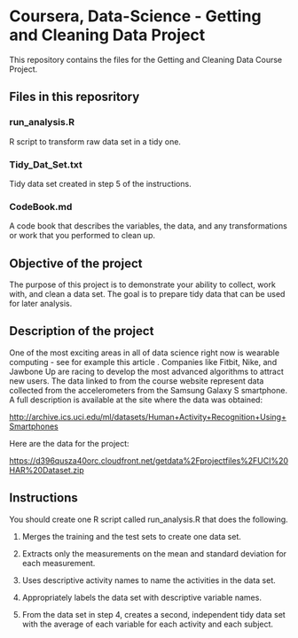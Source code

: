 # Coursera, Data-Science - Getting and Cleaning Data Project
This repository contains the files for the Getting and Cleaning Data Course Project.

## Files in this reposritory
### run_analysis.R
R script to transform raw data set in a tidy one.

### Tidy_Dat_Set.txt
Tidy data set created in step 5 of the instructions.

### CodeBook.md
A code book that describes the variables, the data, and any transformations or work that you performed to clean up.

## Objective of the project
The purpose of this project is to demonstrate your ability to collect, work with, and clean a data set. The goal is to prepare tidy data that can be used for later analysis. 

## Description of the project
One of the most exciting areas in all of data science right now is wearable computing - see for example this article . Companies like Fitbit, Nike, and Jawbone Up are racing to develop the most advanced algorithms to attract new users. The data linked to from the course website represent data collected from the accelerometers from the Samsung Galaxy S smartphone. A full description is available at the site where the data was obtained:

http://archive.ics.uci.edu/ml/datasets/Human+Activity+Recognition+Using+Smartphones

Here are the data for the project:

https://d396qusza40orc.cloudfront.net/getdata%2Fprojectfiles%2FUCI%20HAR%20Dataset.zip

## Instructions
You should create one R script called run_analysis.R that does the following.

1. Merges the training and the test sets to create one data set.

2. Extracts only the measurements on the mean and standard deviation for each measurement.

3. Uses descriptive activity names to name the activities in the data set.

4. Appropriately labels the data set with descriptive variable names.

5. From the data set in step 4, creates a second, independent tidy data set with the average of each variable for each activity and each subject.

